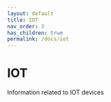 ```yaml
---
layout: default
title: IOT
nav_order: 3
has_children: true
permalink: /docs/iot
---
```


# IOT

Information related to IOT devices